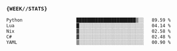 ### `{WEEK//STATS}` 
<!--START_SECTION:waka-->

```txt
Python                    ██████████████████████▒░░   89.59 %
Lua                       █░░░░░░░░░░░░░░░░░░░░░░░░   04.14 %
Nix                       ▓░░░░░░░░░░░░░░░░░░░░░░░░   02.58 %
C#                        ▓░░░░░░░░░░░░░░░░░░░░░░░░   02.48 %
YAML                      ▒░░░░░░░░░░░░░░░░░░░░░░░░   00.90 %
```

<!--END_SECTION:waka-->
